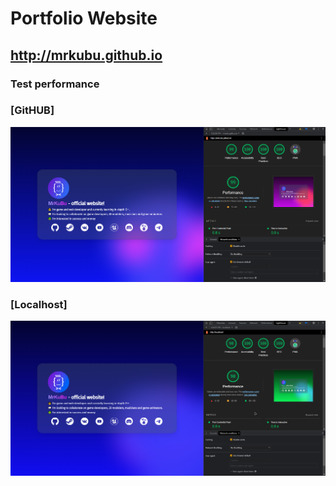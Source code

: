 # Portfolio Website

## http://mrkubu.github.io


### Test performance
### [GitHUB]
![MrKuBu_WebsitePerfromance_github](performance_github.png)
### [Localhost]
![MrKuBu_WebsitePerfromance_localhost](performance.png)

